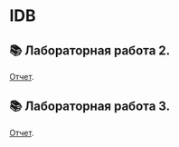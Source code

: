 # IDB
## 📚 Лабораторная работа 2.
[Отчет](/Лаба2.pdf).
## 📚 Лабораторная работа 3.
[Отчет](/Лаба3.1.pdf).
